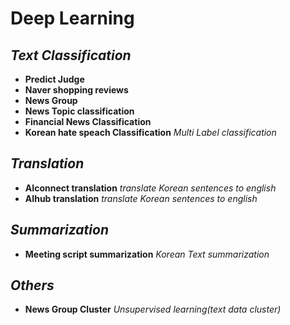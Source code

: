 # Deep Learning

## ***Text Classification***
* **Predict Judge**
* **Naver shopping reviews**
* **News Group**
* **News Topic classification**
* **Financial News Classification**
* **Korean hate speach Classification**   *Multi Label classification*

## ***Translation***
* **AIconnect translation**   *translate Korean sentences to english*
* **AIhub translation**     *translate Korean sentences to english*

## ***Summarization***
* **Meeting script summarization** *Korean Text summarization*
  
## ***Others***
* **News Group Cluster**    *Unsupervised learning(text data cluster)*
